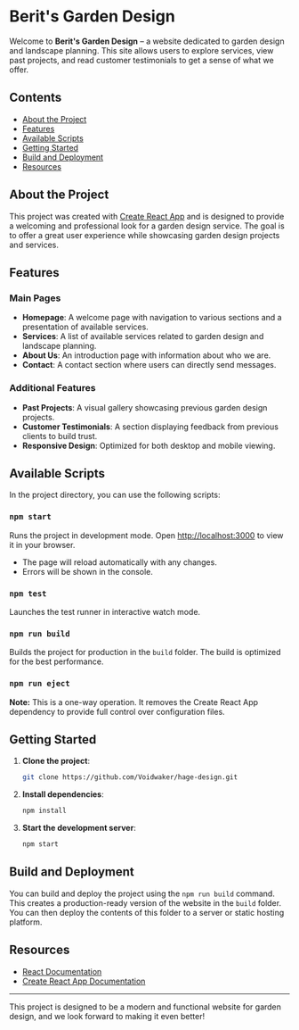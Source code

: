 # Berit's Garden Design

Welcome to **Berit's Garden Design** – a website dedicated to garden design and landscape planning. This site allows users to explore services, view past projects, and read customer testimonials to get a sense of what we offer.

## Contents

- [About the Project](#about-the-project)
- [Features](#features)
- [Available Scripts](#available-scripts)
- [Getting Started](#getting-started)
- [Build and Deployment](#build-and-deployment)
- [Resources](#resources)

## About the Project

This project was created with [Create React App](https://github.com/facebook/create-react-app) and is designed to provide a welcoming and professional look for a garden design service. The goal is to offer a great user experience while showcasing garden design projects and services.

## Features

### Main Pages
- **Homepage**: A welcome page with navigation to various sections and a presentation of available services.
- **Services**: A list of available services related to garden design and landscape planning.
- **About Us**: An introduction page with information about who we are.
- **Contact**: A contact section where users can directly send messages.

### Additional Features
- **Past Projects**: A visual gallery showcasing previous garden design projects.
- **Customer Testimonials**: A section displaying feedback from previous clients to build trust.
- **Responsive Design**: Optimized for both desktop and mobile viewing.

## Available Scripts

In the project directory, you can use the following scripts:

### `npm start`

Runs the project in development mode. Open [http://localhost:3000](http://localhost:3000) to view it in your browser.

- The page will reload automatically with any changes.
- Errors will be shown in the console.

### `npm test`

Launches the test runner in interactive watch mode.

### `npm run build`

Builds the project for production in the `build` folder. The build is optimized for the best performance.

### `npm run eject`

**Note:** This is a one-way operation. It removes the Create React App dependency to provide full control over configuration files.

## Getting Started

1. **Clone the project**:
   ```bash
   git clone https://github.com/Voidwaker/hage-design.git
   ```
   
2. **Install dependencies**:
   ```bash
   npm install
   ```
   
3. **Start the development server**:
   ```bash
   npm start
   ```

## Build and Deployment

You can build and deploy the project using the `npm run build` command. This creates a production-ready version of the website in the `build` folder. You can then deploy the contents of this folder to a server or static hosting platform.

## Resources

- [React Documentation](https://reactjs.org/docs/getting-started.html)
- [Create React App Documentation](https://facebook.github.io/create-react-app/docs/getting-started)

---

This project is designed to be a modern and functional website for garden design, and we look forward to making it even better!